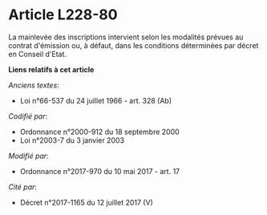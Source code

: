 # Article L228-80

La mainlevée des inscriptions intervient selon les modalités prévues au contrat d'émission ou, à défaut, dans les conditions
déterminées par décret en Conseil d'Etat.

**Liens relatifs à cet article**

_Anciens textes_:

  - Loi n°66-537 du 24 juillet 1966 - art. 328 (Ab)

_Codifié par_:

  - Ordonnance n°2000-912 du 18 septembre 2000
  - Loi n°2003-7 du 3 janvier 2003

_Modifié par_:

  - Ordonnance n°2017-970 du 10 mai 2017 - art. 17

_Cité par_:

  - Décret n°2017-1165 du 12 juillet 2017 (V)
